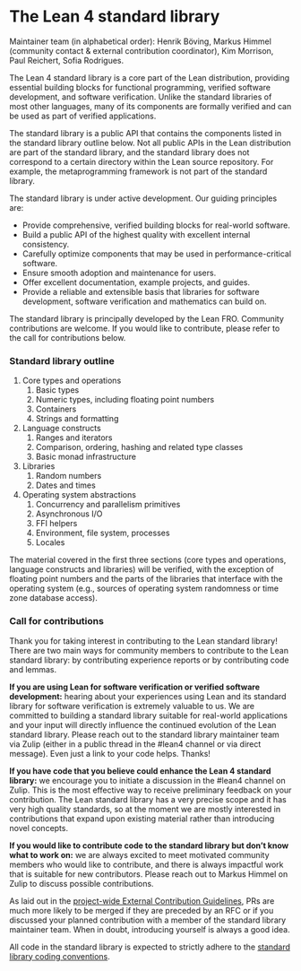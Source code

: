 # The Lean 4 standard library

Maintainer team (in alphabetical order): Henrik Böving, Markus Himmel
(community contact & external contribution coordinator), Kim Morrison, Paul
Reichert, Sofia Rodrigues.

The Lean 4 standard library is a core part of the Lean distribution, providing
essential building blocks for functional programming, verified software
development, and software verification. Unlike the standard libraries of most
other languages, many of its components are formally verified and can be used
as part of verified applications.

The standard library is a public API that contains the components listed in the
standard library outline below. Not all public APIs in the Lean distribution
are part of the standard library, and the standard library does not correspond
to a certain directory within the Lean source repository. For example, the
metaprogramming framework is not part of the standard library.

The standard library is under active development. Our guiding principles are:

* Provide comprehensive, verified building blocks for real-world software.  
* Build a public API of the highest quality with excellent internal consistency.  
* Carefully optimize components that may be used in performance-critical software.  
* Ensure smooth adoption and maintenance for users.  
* Offer excellent documentation, example projects, and guides.  
* Provide a reliable and extensible basis that libraries for software
  development, software verification and mathematics can build on.

The standard library is principally developed by the Lean FRO. Community
contributions are welcome. If you would like to contribute, please refer to the
call for contributions below.

### Standard library outline

1. Core types and operations  
   1. Basic types  
   2. Numeric types, including floating point numbers  
   3. Containers  
   4. Strings and formatting  
2. Language constructs  
   1. Ranges and iterators  
   2. Comparison, ordering, hashing and related type classes  
   3. Basic monad infrastructure  
3. Libraries  
   1. Random numbers  
   2. Dates and times  
4. Operating system abstractions  
   1. Concurrency and parallelism primitives  
   2. Asynchronous I/O  
   3. FFI helpers  
   4. Environment, file system, processes  
   5. Locales

The material covered in the first three sections (core types and operations,
language constructs and libraries) will be verified, with the exception of
floating point numbers and the parts of the libraries that interface with the
operating system (e.g., sources of operating system randomness or time zone
database access).

### Call for contributions

Thank you for taking interest in contributing to the Lean standard library\!
There are two main ways for community members to contribute to the Lean
standard library: by contributing experience reports or by contributing code
and lemmas.

**If you are using Lean for software verification or verified software
development:** hearing about your experiences using Lean and its standard
library for software verification is extremely valuable to us. We are committed
to building a standard library suitable for real-world applications and your
input will directly influence the continued evolution of the Lean standard
library. Please reach out to the standard library maintainer team via Zulip
(either in a public thread in the \#lean4 channel or via direct message). Even
just a link to your code helps. Thanks\!

**If you have code that you believe could enhance the Lean 4 standard
library:** we encourage you to initiate a discussion in the \#lean4 channel on
Zulip. This is the most effective way to receive preliminary feedback on your
contribution. The Lean standard library has a very precise scope and it has
very high quality standards, so at the moment we are mostly interested in
contributions that expand upon existing material rather than introducing novel
concepts.

**If you would like to contribute code to the standard library but don’t know
what to work on:** we are always excited to meet motivated community members
who would like to contribute, and there is always impactful work that is
suitable for new contributors. Please reach out to Markus Himmel on Zulip to
discuss possible contributions.

As laid out in the [project-wide External Contribution
Guidelines](../../CONTRIBUTING.md),
PRs are much more likely to be merged if they are preceded by an RFC or if you
discussed your planned contribution with a member of the standard library
maintainer team. When in doubt, introducing yourself is always a good idea.

All code in the standard library is expected to strictly adhere to the
[standard library coding conventions](./style.md).
